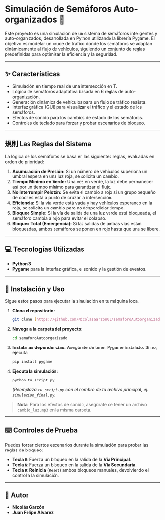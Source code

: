 # Simulación de Semáforos Auto-organizados 🚦

Este proyecto es una simulación de un sistema de semáforos inteligentes y auto-organizados, desarrollada en Python utilizando la librería Pygame. El objetivo es modelar un cruce de tráfico donde los semáforos se adaptan dinámicamente al flujo de vehículos, siguiendo un conjunto de reglas predefinidas para optimizar la eficiencia y la seguridad.

---

## ✨ Características

* Simulación en tiempo real de una intersección en T.
* Lógica de semáforos adaptativa basada en 6 reglas de auto-organización.
* Generación dinámica de vehículos para un flujo de tráfico realista.
* Interfaz gráfica (GUI) para visualizar el tráfico y el estado de los semáforos.
* Efectos de sonido para los cambios de estado de los semáforos.
* Controles de teclado para forzar y probar escenarios de bloqueo.

---

## 規則 Las Reglas del Sistema

La lógica de los semáforos se basa en las siguientes reglas, evaluadas en orden de prioridad:

1.  **Acumulación de Presión:** Si un número de vehículos superior a un umbral espera en una luz roja, se solicita un cambio.
2.  **Tiempo Mínimo en Verde:** Una vez en verde, la luz debe permanecer así por un tiempo mínimo para garantizar el flujo.
3.  **No Interrumpir Pelotón:** Se evita el cambio a rojo si un grupo pequeño de coches está a punto de cruzar la intersección.
4.  **Eficiencia:** Si la vía verde está vacía y hay vehículos esperando en la roja, se solicita un cambio para no desperdiciar tiempo.
5.  **Bloqueo Simple:** Si la vía de salida de una luz verde está bloqueada, el semáforo cambia a rojo para evitar el colapso.
6.  **Bloqueo Total (Emergencia):** Si las salidas de ambas vías están bloqueadas, ambos semáforos se ponen en rojo hasta que una se libere.

---

## 💻 Tecnologías Utilizadas

* **Python 3**
* **Pygame** para la interfaz gráfica, el sonido y la gestión de eventos.

---

## 🚀 Instalación y Uso

Sigue estos pasos para ejecutar la simulación en tu máquina local.

1.  **Clona el repositorio:**
    ```bash
    git clone [https://github.com/NicolasGarzon01/semaforoAutoorganizado.git](https://github.com/NicolasGarzon01/semaforoAutoorganizado.git)
    ```

2.  **Navega a la carpeta del proyecto:**
    ```bash
    cd semaforoAutoorganizado
    ```

3.  **Instala las dependencias:**
    Asegúrate de tener Pygame instalado. Si no, ejecuta:
    ```bash
    pip install pygame
    ```

4.  **Ejecuta la simulación:**
    ```bash
    python tu_script.py
    ```
    *(Reemplaza `tu_script.py` con el nombre de tu archivo principal, ej. `simulacion_final.py`)*

> **Nota:** Para los efectos de sonido, asegúrate de tener un archivo `cambio_luz.mp3` en la misma carpeta.

---

## ⌨️ Controles de Prueba

Puedes forzar ciertos escenarios durante la simulación para probar las reglas de bloqueo:

* **Tecla `B`**: Fuerza un bloqueo en la salida de la **Vía Principal**.
* **Tecla `N`**: Fuerza un bloqueo en la salida de la **Vía Secundaria**.
* **Tecla `R`**: **Reinicia** (`Reset`) ambos bloqueos manuales, devolviendo el control a la simulación.

---

## 👤 Autor

* **Nicolás Garzón**
* **Juan Felipe Alvarez**
